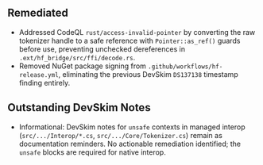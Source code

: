 ## Remediated

- Addressed CodeQL `rust/access-invalid-pointer` by converting the raw tokenizer handle to a safe reference with `Pointer::as_ref()` guards before use, preventing unchecked dereferences in `.ext/hf_bridge/src/ffi/decode.rs`.
- Removed NuGet package signing from `.github/workflows/hf-release.yml`, eliminating the previous DevSkim `DS137138` timestamp finding entirely.

## Outstanding DevSkim Notes

- Informational: DevSkim notes for `unsafe` contexts in managed interop (`src/.../Interop/*.cs`, `src/.../Core/Tokenizer.cs`) remain as documentation reminders. No actionable remediation identified; the `unsafe` blocks are required for native interop.